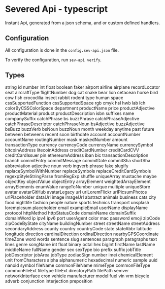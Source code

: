 # Severed Api - typescript
Instant Api, generated from a json schema, and or custom defined handlers.

## Configuration
All configuration is done in the `config.sev-api.json` file.

To verify the configuration, run `sev-api verify`.


## Types

string id number int float boolean faker airport airline airplane recordLocator seat aircraftType flightNumber dog cat snake bear lion cetacean horse bird cow fish crocodilia insect rabbit rodent type human space cssSupportedFunction cssSupportedSpace rgb cmyk hsl hwb lab lch colorByCSSColorSpace department productName price productAdjective productMaterial product productDescription isbn suffixes name companySuffix catchPhrase bs buzzPhrase catchPhraseAdjective catchPhraseDescriptor catchPhraseNoun bsAdjective buzzAdjective bsBuzz buzzVerb bsNoun buzzNoun month weekday anytime past future between betweens recent soon birthdate account accountNumber accountName routingNumber mask maskedNumber amount transactionType currency currencyCode currencyName currencySymbol bitcoinAddress litecoinAddress creditCardNumber creditCardCVV creditCardIssuer pin ethereumAddress iban bic transactionDescription branch commitEntry commitMessage commitDate commitSha shortSha abbreviation adjective noun verb ingverb phrase fake slugify replaceSymbolWithNumber replaceSymbols replaceCreditCardSymbols regexpStyleStringParse fromRegExp shuffle uniqueArray mustache maybe objectKey objectValue objectEntry arrayElement weightedArrayElement arrayElements enumValue rangeToNumber unique multiple uniqueStore avatar avatarGitHub avatarLegacy url urlLoremFlickr urlPicsumPhotos urlPlaceholder dataUri image imageUrl abstract animals business cats city food nightlife fashion people nature sports technics transport unsplash lorempicsum placeholder email exampleEmail userName displayName protocol httpMethod httpStatusCode domainName domainSuffix domainWord ip ipv4 ipv6 port userAgent color mac password emoji zipCode zipCodeByState cityName buildingNumber street streetName streetAddress secondaryAddress county country countryCode state stateAbbr latitude longitude direction cardinalDirection ordinalDirection nearbyGPSCoordinate timeZone word words sentence slug sentences paragraph paragraphs text lines genre songName int float binary octal hex bigInt firstName lastName middleName fullName gender sex sexType bio prefix suffix jobTitle jobDescriptor jobArea jobType zodiacSign number imei chemicalElement unit fromCharacters alpha alphanumeric hexadecimal numeric sample uuid nanoid symbol fileName commonFileName mimeType commonFileType commonFileExt fileType fileExt directoryPath filePath semver networkInterface cron vehicle manufacturer model fuel vin vrm bicycle adverb conjunction interjection preposition